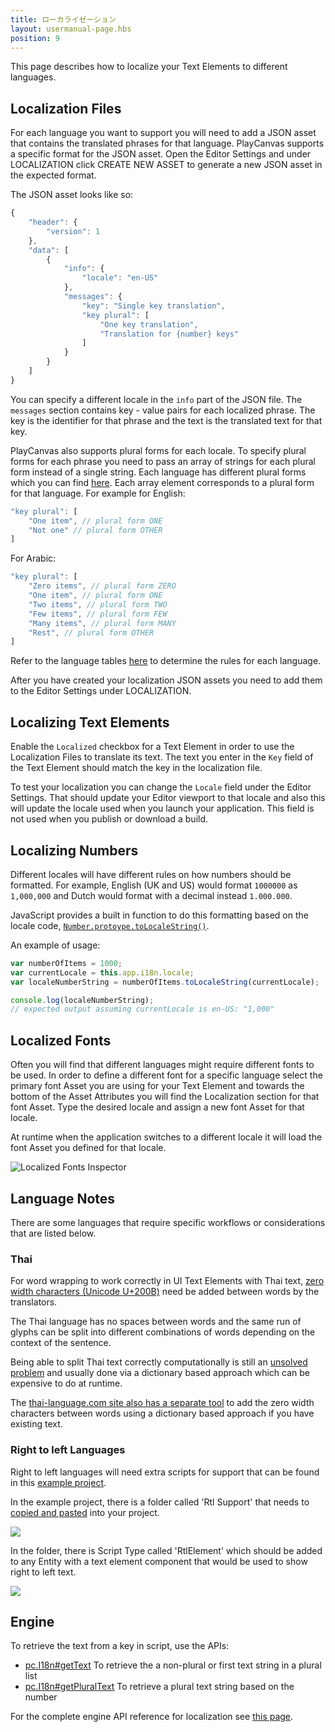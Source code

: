 ```yaml
---
title: ローカライゼーション
layout: usermanual-page.hbs
position: 9
---
```


This page describes how to localize your Text Elements to different languages.

## Localization Files

For each language you want to support you will need to add a JSON asset that contains the translated phrases for that language. PlayCanvas supports a specific format for the JSON asset. Open the Editor Settings and under LOCALIZATION click CREATE NEW ASSET to generate a new JSON asset in the expected format.

The JSON asset looks like so:

```javascript
{
    "header": {
        "version": 1
    },
    "data": [
        {
            "info": {
                "locale": "en-US"
            },
            "messages": {
                "key": "Single key translation",
                "key plural": [
                    "One key translation",
                    "Translation for {number} keys"
                ]
            }
        }
    ]
}
```

You can specify a different locale in the `info` part of the JSON file. The `messages` section contains key - value pairs for each localized phrase. The key is the identifier for that phrase and the text is the translated text for that key.

PlayCanvas also supports plural forms for each locale. To specify plural forms for each phrase you need to pass an array of strings for each plural form instead of a single string. Each language has different plural forms which you can find [here][1]. Each array element corresponds to a plural form for that language. For example for English:

```javascript
"key plural": [
    "One item", // plural form ONE
    "Not one" // plural form OTHER
]
```

For Arabic:

```javascript
"key plural": [
    "Zero items", // plural form ZERO
    "One item", // plural form ONE
    "Two items", // plural form TWO
    "Few items", // plural form FEW
    "Many items", // plural form MANY
    "Rest", // plural form OTHER
]
```

Refer to the language tables [here][1] to determine the rules for each language.

After you have created your localization JSON assets you need to add them to the Editor Settings under LOCALIZATION.

## Localizing Text Elements

Enable the `Localized` checkbox for a Text Element in order to use the Localization Files to translate its text. The text you enter in the `Key` field of the Text Element should match the key in the localization file.

To test your localization you can change the `Locale` field under the Editor Settings. That should update your Editor viewport to that locale and also this will update the locale used when you launch your application. This field is not used when you publish or download a build.

## Localizing Numbers

Different locales will have different rules on how numbers should be formatted. For example, English (UK and US) would format `1000000` as `1,000,000` and Dutch would format with a decimal instead `1.000.000`.

JavaScript provides a built in function to do this formatting based on the locale code, [`Number.protoype.toLocaleString()`][5].

An example of usage:

```javascript
var numberOfItems = 1000;
var currentLocale = this.app.i18n.locale;
var localeNumberString = numberOfItems.toLocaleString(currentLocale);

console.log(localeNumberString);
// expected output assuming currentLocale is en-US: "1,000"
```

## Localized Fonts

Often you will find that different languages might require different fonts to be used. In order to define a different font for a specific language select the primary font Asset you are using for your Text Element and towards the bottom of the Asset Attributes you will find the Localization section for that font Asset. Type the desired locale and assign a new font Asset for that locale.

At runtime when the application switches to a different locale it will load the font Asset you defined for that locale.

![Localized Fonts Inspector][9]

## Language Notes

There are some languages that require specific workflows or considerations that are listed below.

### Thai

For word wrapping to work correctly in UI Text Elements with Thai text, [zero width characters (Unicode U+200B)][7] need be added between words by the translators.

The Thai language has no spaces between words and the same run of glyphs can be split into different combinations of words depending on the context of the sentence.

Being able to split Thai text correctly computationally is still an [unsolved problem][6] and usually done via a dictionary based approach which can be expensive to do at runtime.

The [thai-language.com site also has a separate tool][8] to add the zero width characters between words using a dictionary based approach if you have existing text.

### Right to left Languages

Right to left languages will need extra scripts for support that can be found in this [example project][10].

In the example project, there is a folder called 'Rtl Support' that needs to [copied and pasted][11] into your project.

![][12]

In the folder, there is Script Type called 'RtlElement' which should be added to any Entity with a text element component that would be used to show right to left text.

![][13]

## Engine

To retrieve the text from a key in script, use the APIs:

* [pc.I18n#getText][3] To retrieve the a non-plural or first text string in a plural list
* [pc.I18n#getPluralText][4] To retrieve a plural text string based on the number

For the complete engine API reference for localization see [this page][2].

[1]: https://www.unicode.org/cldr/charts/latest/supplemental/language_plural_rules.html
[2]: /api/pc.I18n.html
[3]: /api/pc.I18n.html#getText
[4]: /api/pc.I18n.html#getPluralText
[5]: https://developer.mozilla.org/en-US/docs/Web/JavaScript/Reference/Global_Objects/Number/toLocaleString
[6]: http://www.thai-language.com/ref/breaking-words
[7]: https://en.wikipedia.org/wiki/Zero-width_space
[8]: http://www.thai-language.com/?nav=zwsp
[9]: /images/user-manual/user-interface/localization/localized-fonts-inspector.gif
[10]: /tutorials/right-to-left-language-support/
[11]: /user-manual/designer/assets/#copy-and-paste-between-projects
[12]: /images/user-manual/user-interface/localization/rtl-asset-folder.png
[13]: /images/user-manual/user-interface/localization/adding-rtl-script-type.png
